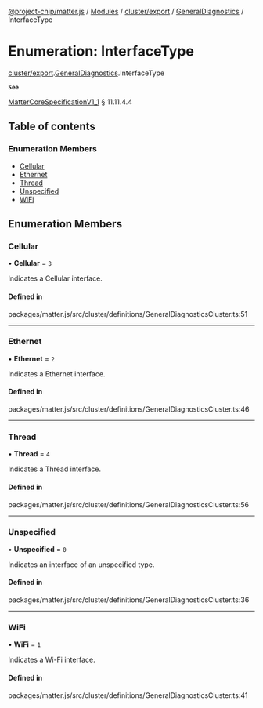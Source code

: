 [@project-chip/matter.js](../README.md) / [Modules](../modules.md) / [cluster/export](../modules/cluster_export.md) / [GeneralDiagnostics](../modules/cluster_export.GeneralDiagnostics.md) / InterfaceType

# Enumeration: InterfaceType

[cluster/export](../modules/cluster_export.md).[GeneralDiagnostics](../modules/cluster_export.GeneralDiagnostics.md).InterfaceType

**`See`**

[MatterCoreSpecificationV1_1](../interfaces/spec_export.MatterCoreSpecificationV1_1.md) § 11.11.4.4

## Table of contents

### Enumeration Members

- [Cellular](cluster_export.GeneralDiagnostics.InterfaceType.md#cellular)
- [Ethernet](cluster_export.GeneralDiagnostics.InterfaceType.md#ethernet)
- [Thread](cluster_export.GeneralDiagnostics.InterfaceType.md#thread)
- [Unspecified](cluster_export.GeneralDiagnostics.InterfaceType.md#unspecified)
- [WiFi](cluster_export.GeneralDiagnostics.InterfaceType.md#wifi)

## Enumeration Members

### Cellular

• **Cellular** = ``3``

Indicates a Cellular interface.

#### Defined in

packages/matter.js/src/cluster/definitions/GeneralDiagnosticsCluster.ts:51

___

### Ethernet

• **Ethernet** = ``2``

Indicates a Ethernet interface.

#### Defined in

packages/matter.js/src/cluster/definitions/GeneralDiagnosticsCluster.ts:46

___

### Thread

• **Thread** = ``4``

Indicates a Thread interface.

#### Defined in

packages/matter.js/src/cluster/definitions/GeneralDiagnosticsCluster.ts:56

___

### Unspecified

• **Unspecified** = ``0``

Indicates an interface of an unspecified type.

#### Defined in

packages/matter.js/src/cluster/definitions/GeneralDiagnosticsCluster.ts:36

___

### WiFi

• **WiFi** = ``1``

Indicates a Wi-Fi interface.

#### Defined in

packages/matter.js/src/cluster/definitions/GeneralDiagnosticsCluster.ts:41
